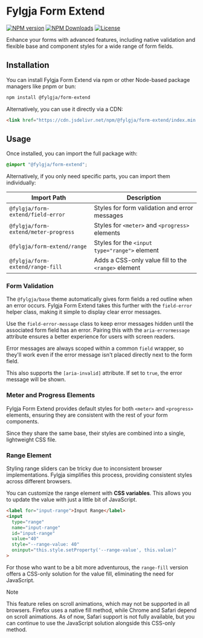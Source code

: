 # Fylgja Form Extend

[![NPM version](https://img.shields.io/npm/v/@fylgja/form-extend)](https://www.npmjs.com/package/@fylgja/form-extend)
[![NPM Downloads](https://img.shields.io/npm/dt/%40fylgja%2Fform-extend)](https://www.npmjs.com/package/@fylgja/form-extend)
[![License](https://img.shields.io/github/license/fylgja/fylgja?color=%23234)](/LICENSE)

Enhance your forms with advanced features, including native validation and flexible base and component styles for a wide range of form fields.

## Installation

You can install Fylgja Form Extend via npm or other Node-based package managers like pnpm or bun:

```bash
npm install @fylgja/form-extend
```

Alternatively, you can use it directly via a CDN:

```html
<link href="https://cdn.jsdelivr.net/npm/@fylgja/form-extend/index.min.css" rel="stylesheet">
```

## Usage

Once installed, you can import the full package with:

```css
@import "@fylgja/form-extend";
```

Alternatively, if you only need specific parts, you can import them individually:

| Import Path                          | Description                                         |
| ------------------------------------ | --------------------------------------------------- |
| `@fylgja/form-extend/field-error`    | Styles for form validation and error messages       |
| `@fylgja/form-extend/meter-progress` | Styles for `<meter>` and `<progress>` elements      |
| `@fylgja/form-extend/range`          | Styles for the `<input type="range">` element       |
| `@fylgja/form-extend/range-fill`     | Adds a CSS-only value fill to the `<range>` element |

### Form Validation

The `@fylgja/base` theme automatically gives form fields a red outline when an error occurs.
Fylgja Form Extend takes this further with the `field-error` helper class,
making it simple to display clear error messages.

Use the `field-error-message` class to keep error messages hidden until the associated form field has an error.
Pairing this with the `aria-errormessage` attribute ensures a better experience for users with screen readers.

Error messages are always scoped within a common `field` wrapper,
so they'll work even if the error message isn't placed directly next to the form field.

This also supports the `[aria-invalid]` attribute.
If set to `true`, the error message will be shown.

### Meter and Progress Elements

Fylgja Form Extend provides default styles for both `<meter>` and `<progress>` elements,
ensuring they are consistent with the rest of your form components.

Since they share the same base, their styles are combined into a single, lightweight CSS file.

### Range Element

Styling range sliders can be tricky due to inconsistent browser implementations.
Fylgja simplifies this process, providing consistent styles across different browsers.

You can customize the range element with **CSS variables**.
This allows you to update the value with just a little bit of JavaScript.

```html
<label for="input-range">Input Range</label>
<input
  type="range"
  name="input-range"
  id="input-range"
  value="40"
  style="--range-value: 40"
  oninput="this.style.setProperty('--range-value', this.value)"
>
```

For those who want to be a bit more adventurous,
the `range-fill` version offers a CSS-only solution for the value fill,
eliminating the need for JavaScript.

> [!note]
> This feature relies on scroll animations, which may not be supported in all browsers.
> Firefox uses a native fill method, while Chrome and Safari depend on scroll animations.
> As of now, Safari support is not fully available,
> but you can continue to use the JavaScript solution alongside this CSS-only method.
